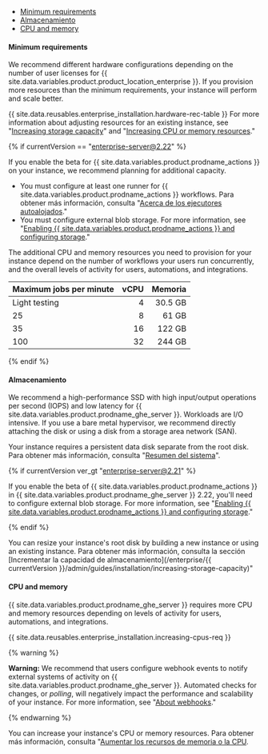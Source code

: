 - [Minimum requirements](#minimum-requirements)
- [Almacenamiento](#storage)
- [CPU and memory](#cpu-and-memory)

#### Minimum requirements

We recommend different hardware configurations depending on the number of user licenses for {{ site.data.variables.product.product_location_enterprise }}. If you provision more resources than the minimum requirements, your instance will perform and scale better.

{{ site.data.reusables.enterprise_installation.hardware-rec-table }} For more information about adjusting resources for an existing instance, see "[Increasing storage capacity](/enterprise/admin/installation/increasing-storage-capacity)" and "[Increasing CPU or memory resources](/enterprise/admin/installation/increasing-cpu-or-memory-resources)."

{% if currentVersion == "enterprise-server@2.22" %}

If you enable the beta for {{ site.data.variables.product.prodname_actions }} on your instance, we recommend planning for additional capacity.

- You must configure at least one runner for {{ site.data.variables.product.prodname_actions }} workflows. Para obtener más información, consulta "[Acerca de los ejecutores autoalojados](/actions/hosting-your-own-runners/about-self-hosted-runners)."
- You must configure external blob storage. For more information, see "[Enabling {{ site.data.variables.product.prodname_actions }} and configuring storage](/enterprise/admin/github-actions/enabling-github-actions-and-configuring-storage)."

The additional CPU and memory resources you need to provision for your instance depend on the number of workflows your users run concurrently, and the overall levels of activity for users, automations, and integrations.

| Maximum jobs per minute | vCPU | Memoria |
|:----------------------- | ----:| -------:|
| Light testing           |    4 | 30.5 GB |
| 25                      |    8 |   61 GB |
| 35                      |   16 |  122 GB |
| 100                     |   32 |  244 GB |

{% endif %}

#### Almacenamiento

We recommend a high-performance SSD with high input/output operations per second (IOPS) and low latency for {{ site.data.variables.product.prodname_ghe_server }}. Workloads are I/O intensive. If you use a bare metal hypervisor, we recommend directly attaching the disk or using a disk from a storage area network (SAN).

Your instance requires a persistent data disk separate from the root disk. Para obtener más información, consulta "[Resumen del sistema](/enterprise/admin/guides/installation/system-overview)".

{% if currentVersion ver_gt "enterprise-server@2.21" %}

If you enable the beta of {{ site.data.variables.product.prodname_actions }} in {{ site.data.variables.product.prodname_ghe_server }} 2.22, you'll need to configure external blob storage. For more information, see "[Enabling {{ site.data.variables.product.prodname_actions }} and configuring storage](/enterprise/admin/github-actions/enabling-github-actions-and-configuring-storage)."

{% endif %}

You can resize your instance's root disk by building a new instance or using an existing instance. Para obtener más información, consulta la sección [Incrementar la capacidad de almacenamiento](/enterprise/{{ currentVersion }}/admin/guides/installation/increasing-storage-capacity)"

#### CPU and memory

{{ site.data.variables.product.prodname_ghe_server }} requires more CPU and memory resources depending on levels of activity for users, automations, and integrations.

{{ site.data.reusables.enterprise_installation.increasing-cpus-req }}

{% warning %}

**Warning:** We recommend that users configure webhook events to notify external systems of activity on {{ site.data.variables.product.prodname_ghe_server }}. Automated checks for changes, or _polling_, will negatively impact the performance and scalability of your instance. For more information, see "[About webhooks](/github/extending-github/about-webhooks)."

{% endwarning %}

You can increase your instance's CPU or memory resources. Para obtener más información, consulta "[Aumentar los recursos de memoria o la CPU](/enterprise/admin/installation/increasing-cpu-or-memory-resources).
